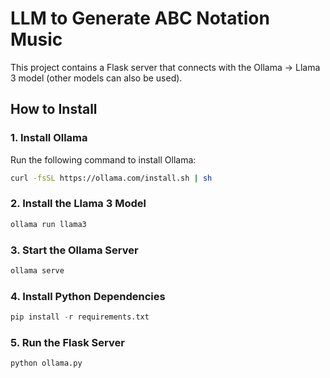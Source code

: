 # LLM to Generate ABC Notation Music

This project contains a Flask server that connects with the Ollama -> Llama 3 model (other models can also be used).

## How to Install

### 1. Install Ollama

Run the following command to install Ollama:
```sh
curl -fsSL https://ollama.com/install.sh | sh
```
### 2. Install the Llama 3 Model
```sh
ollama run llama3
```

### 3. Start the Ollama Server
```sh
ollama serve

```

### 4. Install Python Dependencies
```py
pip install -r requirements.txt
```

### 5. Run the Flask Server
```py
python ollama.py
```